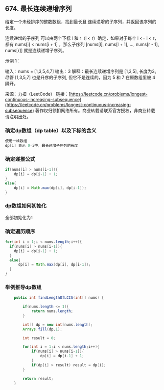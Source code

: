 ## 674. 最长连续递增序列

给定一个未经排序的整数数组，找到最长且 连续递增的子序列，并返回该序列的长度。

连续递增的子序列 可以由两个下标 l 和 r（l < r）确定，如果对于每个 l <= i < r，都有 nums[i] < nums[i + 1] ，那么子序列 [nums[l], nums[l + 1], ..., nums[r - 1], nums[r]] 就是连续递增子序列。



示例 1：

输入：nums = [1,3,5,4,7]
输出：3
解释：最长连续递增序列是 [1,3,5], 长度为3。
尽管 [1,3,5,7] 也是升序的子序列, 但它不是连续的，因为 5 和 7 在原数组里被 4 隔开。 

来源：力扣（LeetCode）
链接：[https://leetcode.cn/problems/longest-continuous-increasing-subsequence](https://leetcode.cn/problems/longest-continuous-increasing-subsequence)
著作权归领扣网络所有。商业转载请联系官方授权，非商业转载请注明出处。



### 确定dp数组（dp table）以及下标的含义

```Java
使用一维数组
dp[i] 表示 0-i中，最长递增子序列的长度
```

### 确定递推公式

```Java
if(nums[i] > nums[i-1]){
    dp[i] = dp[i-1] + 1;
}
else{
    dp[i] = Math.max(dp[i], dp[i-1]);
}
```

### dp数组如何初始化

全部初始化为1

### 确定遍历顺序

```Java
for(int i = 1;i < nums.length;i++){
  if(nums[i] > nums[i-1]){
    dp[i] = dp[i-1] + 1;
  }
  else{
      dp[i] = Math.max(dp[i], dp[i-1]);
  }
}
```

### 举例推导dp数组



```Java
    public int findLengthOfLCIS(int[] nums) {

        if(nums.length <= 1){
            return nums.length;
        }

        int[] dp = new int[nums.length];
        Arrays.fill(dp,1);

        int result = 0;

        for(int i = 1;i < nums.length;i++){
            if(nums[i] > nums[i-1]){
                dp[i] = dp[i-1] + 1;
            }
            if(dp[i] > result) result = dp[i];
        }

        return result;
    }
```
